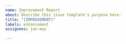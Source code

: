 ```yaml
---
name: Improvement Report
about: Describe this issue template's purpose here.
title: "[IMPROVEMENT]"
labels: enhancement
assignees: jan-may

---
```



